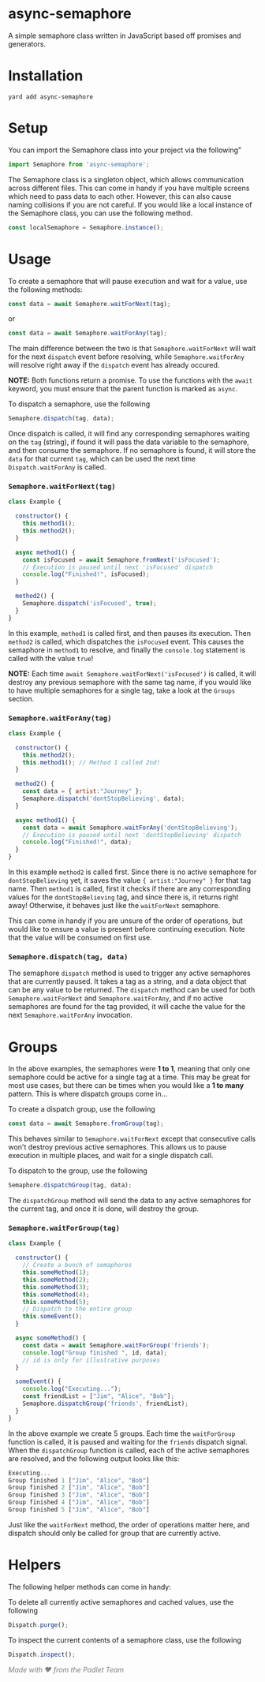 # async-semaphore
A simple semaphore class written in JavaScript based off promises and generators.

# Installation

```
yard add async-semaphore
```

# Setup

You can import the Semaphore class into your project via the following"

```Javascript
import Semaphore from 'async-semaphore';
```

The Semaphore class is a singleton object, which allows communication across different files. This can come in handy if you have multiple screens which need to pass data to each other. However, this can also cause naming collisions if you are not careful. If you would like a local instance of the Semaphore class, you can use the following method.

```Javascript
const localSemaphore = Semaphore.instance();
```

# Usage

To create a semaphore that will pause execution and wait for a value, use the following methods:

```Javascript
const data = await Semaphore.waitForNext(tag);
```
or
```Javascript
const data = await Semaphore.waitForAny(tag);
```

The main difference between the two is that `Semaphore.waitForNext` will wait for the next `dispatch` event before resolving, while `Semaphore.waitForAny` will resolve right away if the `dispatch` event has already occured.

<b>NOTE:</b> Both functions return a promise. To use the functions with the `await` keyword, you must ensure that the parent function is marked as `async`.

To dispatch a semaphore, use the following

```Javascript
Semaphore.dispatch(tag, data);
```

Once dispatch is called, it will find any corresponding semaphores waiting on the `tag` (string), if found it will pass the data variable to the semaphore, and then consume the semaphore. If no semaphore is found, it will store the `data` for that current `tag`, which can be used the next time `Dispatch.waitForAny` is called.

### `Semaphore.waitForNext(tag)`


```Javascript
class Example {

  constructor() {
    this.method1();
    this.method2();
  }

  async method1() {
    const isFocused = await Semaphore.fromNext('isFocused');
    // Execution is paused until next 'isFocused' dispatch
    console.log("Finished!", isFocused);
  }

  method2() {
    Semaphore.dispatch('isFocused', true);
  }
}
```
In this example, `method1` is called first, and then pauses its execution. Then `method2` is called, which dispatches the `isFocused` event. This causes the semaphore in `method1` to resolve, and finally the `console.log` statement is called with the value `true`!

<b>NOTE:</b> Each time `await Semaphore.waitForNext('isFocused')` is called, it will destroy any previous semaphore with the same tag name, if you would like to have multiple semaphores for a single tag, take a look at the `Groups` section.

### `Semaphore.waitForAny(tag)`

```Javascript
class Example {

  constructor() {
    this.method2();
    this.method1(); // Method 1 called 2nd!
  }

  method2() {
    const data = { artist:"Journey" };
    Semaphore.dispatch('dontStopBelieving', data);
  }

  async method1() {
    const data = await Semaphore.waitForAny('dontStopBelieving');
    // Execution is paused until next 'dontStopBelieving' dispatch
    console.log("Finished!", data);
  }
}
```

In this example `method2` is called first. Since there is no active semaphore for `dontStopBelieving` yet, it saves the value `{ artist:"Journey" }` for that tag name. Then `method1` is called, first it checks if there are any corresponding values for the `dontStopBelieving` tag, and since there is, it returns right away! Otherwise, it behaves just like the `waitForNext` semaphore.

This can come in handy if you are unsure of the order of operations, but would like to ensure a value is present before continuing execution. Note that the value will be consumed on first use.

### `Semaphore.dispatch(tag, data)`

The semaphore `dispatch` method is used to trigger any active semaphores that are currently paused. It takes a tag as a string, and a data object that can be any value to be returned. The `dispatch` method can be used for both `Semaphore.waitForNext` and `Semaphore.waitForAny`, and if no active semaphores are found for the tag provided, it will cache the value for the next `Semaphore.waitForAny` invocation.

# Groups

In the above examples, the semaphores were <b>1 to 1</b>, meaning that only one semaphore could be active for a single tag at a time. This may be great for most use cases, but there can be times when you would like a <b>1 to many</b> pattern. This is where dispatch groups come in...

To create a dispatch group, use the following

```Javascript
const data = await Semaphore.fromGroup(tag);
```

This behaves similar to `Semaphore.waitForNext` except that consecutive calls won't destroy previous active semaphores. This allows us to pause execution in multiple places, and wait for a single dispatch call.

To dispatch to the group, use the following

```Javascript
Semaphore.dispatchGroup(tag, data);
```

The `dispatchGroup` method will send the data to any active semaphores for the current tag, and once it is done, will destroy the group.

### `Semaphore.waitForGroup(tag)`

```Javascript
class Example {

  constructor() {
    // Create a bunch of semaphores
    this.someMethod(1);
    this.someMethod(2);
    this.someMethod(3);
    this.someMethod(4);
    this.someMethod(5);
    // Dispatch to the entire group
    this.someEvent();
  }

  async someMethod() {
    const data = await Semaphore.waitForGroup('friends');
    console.log("Group finished ", id, data);
    // id is only for illustrative purposes
  }

  someEvent() {
    console.log("Executing...");
    const friendList = ["Jim", "Alice", "Bob"];
    Semaphore.dispatchGroup('friends', friendList);
  }
}
```

In the above example we create 5 groups. Each time the `waitForGroup` function is called, it is paused and waiting for the `friends` dispatch signal. When the `dispatchGroup` function is called, each of the active semaphores are resolved, and the following output looks like this:

```Javascript
Executing...
Group finished 1 ["Jim", "Alice", "Bob"]
Group finished 2 ["Jim", "Alice", "Bob"]
Group finished 3 ["Jim", "Alice", "Bob"]
Group finished 4 ["Jim", "Alice", "Bob"]
Group finished 5 ["Jim", "Alice", "Bob"]
```

Just like the `waitForNext` method, the order of operations matter here, and dispatch should only be called for group that are currently active.

# Helpers

The following helper methods can come in handy:

To delete all currently active semaphores and cached values, use the following

```Javascript
Dispatch.purge();
```

To inspect the current contents of a semaphore class, use the following
```Javascript
Dispatch.inspect();
```

<i style="color:gray;"> Made with ♥ from the Padlet Team<i>
